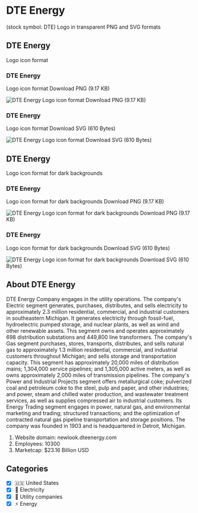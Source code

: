 # DTE Energy
 (stock symbol: DTE) Logo in transparent PNG and SVG formats

## DTE Energy
 Logo icon format

### DTE Energy
 Logo icon format Download PNG (9.17 KB)

![DTE Energy
 Logo icon format Download PNG (9.17 KB)](/img/orig/DTE-2a1c7c9e.png)

### DTE Energy
 Logo icon format Download SVG (610 Bytes)

![DTE Energy
 Logo icon format Download SVG (610 Bytes)](/img/orig/DTE-1e1472a6.svg)

## DTE Energy
 Logo icon format for dark backgrounds

### DTE Energy
 Logo icon format for dark backgrounds Download PNG (9.17 KB)

![DTE Energy
 Logo icon format for dark backgrounds Download PNG (9.17 KB)](/img/orig/DTE.D-936512fc.png)

### DTE Energy
 Logo icon format for dark backgrounds Download SVG (610 Bytes)

![DTE Energy
 Logo icon format for dark backgrounds Download SVG (610 Bytes)](/img/orig/DTE.D-da5a993f.svg)

## About DTE Energy


DTE Energy Company engages in the utility operations. The company's Electric segment generates, purchases, distributes, and sells electricity to approximately 2.3 million residential, commercial, and industrial customers in southeastern Michigan. It generates electricity through fossil-fuel, hydroelectric pumped storage, and nuclear plants, as well as wind and other renewable assets. This segment owns and operates approximately 698 distribution substations and 449,800 line transformers. The company's Gas segment purchases, stores, transports, distributes, and sells natural gas to approximately 1.3 million residential, commercial, and industrial customers throughout Michigan; and sells storage and transportation capacity. This segment has approximately 20,000 miles of distribution mains; 1,304,000 service pipelines; and 1,305,000 active meters, as well as owns approximately 2,000 miles of transmission pipelines. The company's Power and Industrial Projects segment offers metallurgical coke; pulverized coal and petroleum coke to the steel, pulp and paper, and other industries; and power, steam and chilled water production, and wastewater treatment services, as well as supplies compressed air to industrial customers. Its Energy Trading segment engages in power, natural gas, and environmental marketing and trading; structured transactions; and the optimization of contracted natural gas pipeline transportation and storage positions. The company was founded in 1903 and is headquartered in Detroit, Michigan.

1. Website domain: newlook.dteenergy.com
2. Employees: 10300
3. Marketcap: $23.16 Billion USD


## Categories
- [x] 🇺🇸 United States
- [x] 🔋 Electricity
- [x] 🚰 Utility companies
- [x] ⚡ Energy
